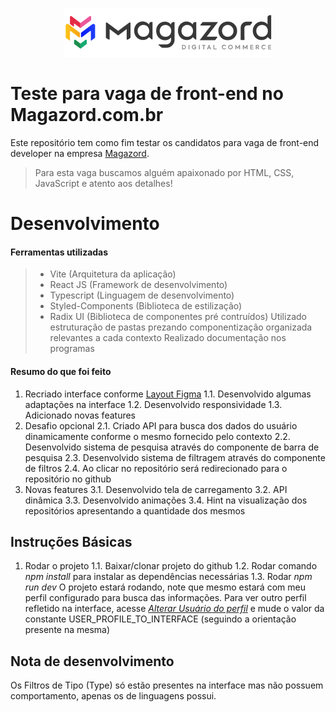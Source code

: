 <div align='center'>
 
![Magazord](src/assets/logo-magazord.png)
 
 </div>

# Teste para vaga de front-end no Magazord.com.br
Este repositório tem como fim testar os candidatos para vaga de front-end developer na empresa [Magazord](https://magazord.com.br).
> Para esta vaga buscamos alguém apaixonado por HTML, CSS, JavaScript e atento aos detalhes!

# Desenvolvimento

#### Ferramentas utilizadas
> * Vite (Arquitetura da aplicação)
> * React JS (Framework de desenvolvimento)
> * Typescript (Linguagem de desenvolvimento)
> * Styled-Components (Biblioteca de estilização)
> * Radix UI (Biblioteca de componentes pré contruídos)
> Utilizado estruturação de pastas prezando componentização organizada relevantes a cada contexto
> Realizado documentação nos programas

#### Resumo do que foi feito
1. Recriado interface conforme [Layout Figma](https://www.figma.com/file/sf1CmqcEZbUzkeZOA4AUGj/TESTE-FRONT-MAGAZORD?node-id=0%3A1)
    1.1. Desenvolvido algumas adaptações na interface
    1.2. Desenvolvido responsividade
    1.3. Adicionado novas features
2. Desafio opcional
    2.1. Criado API para busca dos dados do usuário dinamicamente conforme o mesmo fornecido pelo contexto
    2.2. Desenvolvido sistema de pesquisa através do componente de barra de pesquisa
    2.3. Desenvolvido sistema de filtragem através do componente de filtros
    2.4. Ao clicar no repositório será redirecionado para o repositório no github
3. Novas features
    3.1. Desenvolvido tela de carregamento
    3.2. API dinâmica
    3.3. Desenvolvido animações
    3.4. Hint na visualização dos repositórios apresentando a quantidade dos mesmos

## Instruções Básicas
1. Rodar o projeto
    1.1. Baixar/clonar projeto do github
    1.2. Rodar comando _npm install_ para instalar as dependências necessárias
    1.3. Rodar _npm run dev_
O projeto estará rodando, note que mesmo estará com meu perfil configurado para busca das informações.
Para ver outro perfil refletido na interface, acesse _[Alterar Usuário do perfil](src/contexts/ContextUserGithubProvider/Interfaces/user.ts)_ e mude o valor da constante USER_PROFILE_TO_INTERFACE (seguindo a orientação presente na mesma)

## Nota de desenvolvimento
Os Filtros de Tipo (Type) só estão presentes na interface mas não possuem comportamento, apenas os de linguagens possui.

